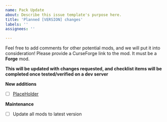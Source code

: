 ```yaml
---
name: Pack Update
about: Describe this issue template's purpose here.
title: 'Planned [VERSION] changes'
labels: ''
assignees: ''

---
```


Feel free to add comments for other potential mods, and we will put it into consideration! Please provide a CurseForge link to the mod. It must be a **Forge** mod.

**This will be updated with changes requested, and checklist items will be completed once tested/verified on a dev server**

**New additions**

- [ ] [PlaceHolder]()


**Maintenance**
- [ ] Update all mods to latest version
